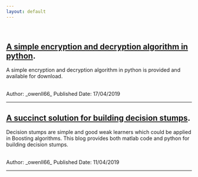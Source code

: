 ```yaml
---
layout: default
---
```

<br>



## [A simple encryption and decryption algorithm in python](./blogs/blog-encryption.html).

A simple encryption and decryption algorithm in python is provided and available for download.

<br>
Author: _owenll66_  
Published Date: 17/04/2019

***

## [A succinct solution for building decision stumps](./blogs/blog-decisionStump.html).

Decision stumps are simple and good weak learners which could be applied in Boosting algorithms. This blog provides both matlab code and python for building decision stumps.

<br>
Author: _owenll66_  
Published Date: 11/04/2019

***
